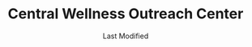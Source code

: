 ---
layout: location-page
date: Last Modified
description: "Local COVID-19 testing is available at Central Wellness Outreach Center in Aliquippa, Pennsylvania, USA."
permalink: "locations/pennsylvania/aliquippa/central-wellness-outreach-center/"
tags:
  - locations
  - pennsylvania
title: Central Wellness Outreach Center
uniqueName: central-wellness-outreach-center
state: Pennsylvania
stateAbbr: PA
hood: "Beaver County"
address: "2360 Hospital Dr"
city: "Aliquippa"
zip: "15001"
zipsNearby: "15610 15611 16110 16210 15310 15001 15412 15413 15101 15612 15003 15311 15613 15615 15616 15617 15004 15312 15618 15005 15006 15007 15313 15009 15010 15012 15314 16112 15102 16211 15716 15717 15750 15315 15923 15619 16016 16017 16018 16020 15014 15104 15620 15015 15316 15017 15415 15416 15417 16022 15018 15019 15020 15021 16001 16002 16003 16023 16212 15419 16213 16024 15621 15317 15339 15420 16311 15320 15106 15321 15723 15022 15422 15024 16025 15025 15623 16214 16113 15725 16114 15322 15323 15026 16372 15727 15423 15324 15425 16027 15027 15731 15108 15028 16218 15624 15732 15739 15030 15325 15031 16221 15032 16115 15625 15428 16222 15626 15429 15627 15430 15327 16223 15628 15033 15034 15431 15432 15110 16028 16029 15035 15433 15112 15629 16030 16116 15330 15434 15736 15037 15331 16117 15038 16373 16120 16033 15631 15632 15435 15436 16224 16121 15438 16034 15332 16123 15633 16226 16228 16035 16036 16323 15333 16124 15042 16229 15334 15336 15043 15044 15045 15116 15046 15634 15337 15047 15338 15601 15605 15606 16125 15442 16127 16130 15635 16037 15636 16038 15049 16230 16039 15637 15443 15340 15444 16040 16132 15341 15747 15713 15748 15120 15050 15445 15638 15342 15639 15640 15641 15126 15701 15705 15446 15051 15052 15127 15642 15447 16133 15448 16134 15644 15344 15053 16041 15449 16374 15752 16201 16232 16136 16331 15450 16375 15054 15647 15650 15055 15454 15656 15056 15455 15456 15129 15658 15660 15661 15754 15662 16045 15458 15057 16236 15756 15131 15132 15133 15134 15135 15136 15663 15664 15665 16238 15345 16046 16066 15460 15410 15461 15346 16240 15347 15462 16137 15463 15059 15060 15464 15348 15061 15062 15063 15064 15465 15349 15666 15668 15350 15065 15351 15670 16140 16242 16253 15066 16101 16102 16103 16105 16107 16108 15671 15067 15466 15352 16141 15467 15068 15069 15672 16142 16172 15353 15469 15673 15137 16048 15674 16244 15071 15139 16245 15472 16049 15675 15473 16050 15122 15123 15140 15146 15201 15202 15203 15204 15205 15206 15207 15208 15209 15210 15211 15212 15213 15214 15215 15216 15217 15218 15219 15220 15221 15222 15223 15224 15225 15226 15227 15228 15229 15230 15231 15232 15233 15234 15235 15236 15237 15238 15239 15240 15241 15242 15243 15244 15250 15251 15252 15253 15254 15255 15257 15258 15259 15260 15261 15262 15264 15265 15267 15268 15270 15272 15274 15275 15276 15277 15278 15279 15281 15282 15283 15286 15289 15290 15295 15676 16246 16342 16051 15142 15072 16052 15329 16143 16053 16343 15475 15357 15358 15678 16248 15949 15074 15359 15476 15477 15679 15075 16249 15076 16250 16054 15680 15681 16145 16055 16056 15360 15682 15683 16319 16346 15143 16146 16148 16150 16151 15774 16254 15077 15684 16255 16021 16057 15078 16256 15478 15479 15480 15081 15361 15685 15362 15686 15144 15687 15482 15483 16153 15363 15082 15083 15364 15084 15688 15365 16259 16261 15778 15779 15085 16154 16058 15145 15484 15401 15689 16362 16059 15486 15690 15366 15367 15147 15368 16155 16156 15488 16157 15301 15370 15087 15691 15376 15088 15377 15378 15783 15489 16159 15379 15692 15089 16160 16061 15086 15090 15095 15096 16161 15490 15693 15492 15091 15148 15380 16262 15695 16263 15696 15697 15698 16063 26030 26031 26032 26033 26034 26035 26036 26037 26038 26039 26040 26041 26047 26050 26056 26058 26059 26060 26062 26070 26074 26003 26075 43901 43902 44601 43903 44201 44607 43972 43905 43906 44609 43908 44401 43909 43910 44695 43912 43913 44403 44404 43907 44405 44406 44701 44702 44703 44704 44705 44706 44707 44708 44709 44710 44711 44714 44718 44720 44721 44730 44735 44750 44767 44799 44615 43916 44408 44410 44619 44411 44693 44620 44621 44412 43917 43920 44413 44625 44626 43925 44415 44416 43926 43927 44417 43977 44418 43973 44420 43928 44422 43930 44423 43974 44424 44632 43985 44634 43976 44425 43932 43933 43986 44427 44428 43951 44429 43934 44430 44639 44431 44640 44432 44492 44641 44436 44437 44643 44644 43935 44438 44650 43937 44651 44652 44653 44656 44440 44657 43938 43939 43940 44441 43981 44442 43984 44443 44444 44445 44446 44449 44665 44451 44452 44453 44669 44454 43983 43941 43942 44265 43943 43944 44670 44455 44272 44460 43945 44671 43988 44672 43947 44675 43948 44678 44470 43950 43952 43953 43961 44471 43962 43963 43964 44679 44683 44699 44473 43967 44481 44482 44483 44484 44485 44486 44488 44490 44285 44688 43968 44288 44493 43970 43971 44501 44502 44503 44504 44505 44506 44507 44509 44510 44511 44512 44513 44514 44515 44555 44697 43718 43719 43759 15263 15266 15273 15285 15288 16215 44631" 
mapUrl: "http://maps.apple.com/?q=Central+Wellness+Outreach+Center&address=2360+Hospital+Dr,Aliquippa,Pennsylvania,15001"
locationType: Drive-thru
phone: "724-707-1155"
website: "https://www.centraloutreach.com/resources/covid-19-testing-sites"
onlineBooking: true
closed: undefined
closedUpdate: April 21st, 2020
notes: "By appointment only. Only for individuals with symptoms. Limited test kits available. Requires phone screen."
days: Mondays
hours: 11AM-7PM
altDays: Tu-Th
altHours: 9AM-5PM
alt2Days: Fridays
alt2Hours: 9AM-Noon
ctaMessage: Schedule a test
ctaUrl: "https://www.centraloutreach.com/resources/covid-19-testing-sites"
---